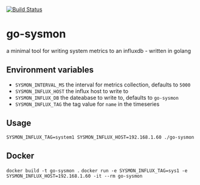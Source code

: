 [![Build Status](https://travis-ci.org/weber-software/go-sysmon.svg?branch=master)](https://travis-ci.org/weber-software/go-sysmon)

# go-sysmon
a minimal tool for writing system metrics to an influxdb - written in golang

## Environment variables
- `SYSMON_INTERVAL_MS` the interval for metrics collection, defaults to `5000`
- `SYSMON_INFLUX_HOST` the influx host to write to
- `SYSMON_INFLUX_DB` the dateabase to write to, defaults to `go-sysmon`
- `SYSMON_INFLUX_TAG` the tag value for `name` in the timeseries

## Usage

`SYSMON_INFLUX_TAG=system1 SYSMON_INFLUX_HOST=192.168.1.60 ./go-sysmon`

## Docker

`docker build -t go-sysmon .`
`docker run -e SYSMON_INFLUX_TAG=sys1 -e SYSMON_INFLUX_HOST=192.168.1.60 -it --rm go-sysmon`